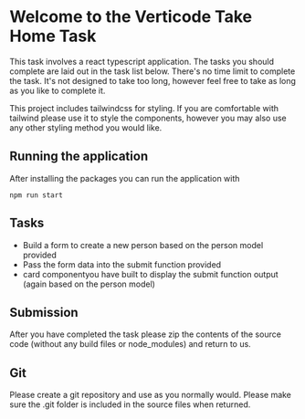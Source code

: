 # Welcome to the Verticode Take Home Task

This task involves a react typescript application. The tasks you should complete are laid out in the task list below.
There's no time limit to complete the task. It's not designed to take too long, however feel free to take as long as you like to complete it.

This project includes tailwindcss for styling. If you are comfortable with tailwind please use it to style the components, however you may also use any other styling method you would like.

## Running the application

After installing the packages you can run the application with

```
npm run start
```

## Tasks

 - Build a form to create a new person based on the person model provided
 - Pass the form data into the submit function provided
 -  card componentyou have built to display the submit function output (again based on the person model)


## Submission

After you have completed the task please zip the contents of the source code (without any build files or node_modules) and return to us.

## Git

Please create a git repository and use as you normally would. Please make sure the .git folder is included in the source files when returned.